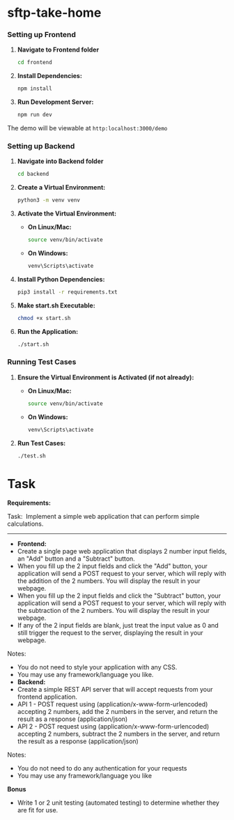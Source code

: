 # sftp-take-home
### Setting up Frontend
1. **Navigate to Frontend folder**
    ```bash
    cd frontend
    ```

2. **Install Dependencies:**
    ```bash
    npm install
    ```

3. **Run Development Server:**
    ```bash
    npm run dev
    ```
The demo will be viewable at `http:localhost:3000/demo`

### Setting up Backend

1. **Navigate into Backend folder**
    ```bash
    cd backend
    ```
3. **Create a Virtual Environment:**
    ```bash
    python3 -m venv venv
    ```

4. **Activate the Virtual Environment:**
    - **On Linux/Mac:**
        ```bash
        source venv/bin/activate
        ```
    - **On Windows:**
        ```bash
        venv\Scripts\activate
        ```

5. **Install Python Dependencies:**
    ```bash
    pip3 install -r requirements.txt
    ```

6. **Make start.sh Executable:**
    ```bash
    chmod +x start.sh
    ```

7. **Run the Application:**
    ```bash
    ./start.sh
    ```

### Running Test Cases
1. **Ensure the Virtual Environment is Activated (if not already):**
    - **On Linux/Mac:**
        ```bash
        source venv/bin/activate
        ```
    - **On Windows:**
        ```bash
        venv\Scripts\activate
        ```

2. **Run Test Cases:**
    ```bash
    ./test.sh
    ```


# Task 
**Requirements:**

Task:  Implement a simple web application that can perform simple calculations.

_____________________________________________________________________________________

- **Frontend:**
- Create a single page web application that displays 2 number input fields, an "Add" button and a "Subtract" button.
- When you fill up the 2 input fields and click the "Add" button, your application will send a POST request to your server, which will reply with the addition of the 2 numbers. You will display the result in your webpage.
- When you fill up the 2 input fields and click the "Subtract" button, your application will send a POST request to your server, which will reply with the subtraction of the 2 numbers. You will display the result in your webpage.
- If any of the 2 input fields are blank, just treat the input value as 0 and still trigger the request to the server, displaying the result in your webpage.

Notes:

- You do not need to style your application with any CSS.
- You may use any framework/language you like.
- **Backend:**
- Create a simple REST API server that will accept requests from your frontend application.
- API 1 - POST request using (application/x-www-form-urlencoded) accepting 2 numbers, add the 2 numbers in the server, and return the result as a response (application/json)
- API 2 - POST request using (application/x-www-form-urlencoded) accepting 2 numbers, subtract the 2 numbers in the server, and return the result as a response (application/json)

Notes:

- You do not need to do any authentication for your requests
- You may use any framework/language you like

**Bonus**

- Write 1 or 2 unit testing (automated testing) to determine whether they are fit for use.
